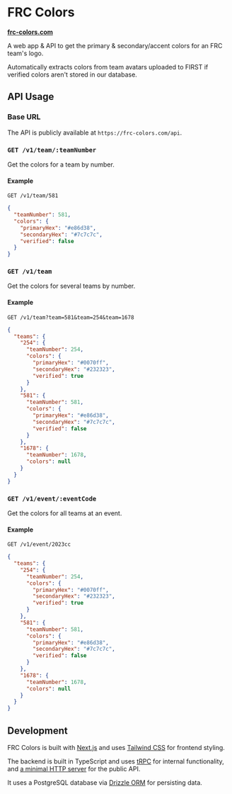 # FRC Colors

**[frc-colors.com](https://frc-colors.com)**

A web app & API to get the primary & secondary/accent colors for an FRC team's logo.

Automatically extracts colors from team avatars uploaded to FIRST if verified colors aren't stored in our database.

## API Usage

### Base URL

The API is publicly available at `https://frc-colors.com/api`.

### `GET /v1/team/:teamNumber`

Get the colors for a team by number.

#### Example

`GET /v1/team/581`

```json
{
  "teamNumber": 581,
  "colors": {
    "primaryHex": "#e86d38",
    "secondaryHex": "#7c7c7c",
    "verified": false
  }
}
```

### `GET /v1/team`

Get the colors for several teams by number.

#### Example

`GET /v1/team?team=581&team=254&team=1678`

```json
{
  "teams": {
    "254": {
      "teamNumber": 254,
      "colors": {
        "primaryHex": "#0070ff",
        "secondaryHex": "#232323",
        "verified": true
      }
    },
    "581": {
      "teamNumber": 581,
      "colors": {
        "primaryHex": "#e86d38",
        "secondaryHex": "#7c7c7c",
        "verified": false
      }
    },
    "1678": {
      "teamNumber": 1678,
      "colors": null
    }
  }
}
```

### `GET /v1/event/:eventCode`

Get the colors for all teams at an event.

#### Example

`GET /v1/event/2023cc`

```json
{
  "teams": {
    "254": {
      "teamNumber": 254,
      "colors": {
        "primaryHex": "#0070ff",
        "secondaryHex": "#232323",
        "verified": true
      }
    },
    "581": {
      "teamNumber": 581,
      "colors": {
        "primaryHex": "#e86d38",
        "secondaryHex": "#7c7c7c",
        "verified": false
      }
    },
    "1678": {
      "teamNumber": 1678,
      "colors": null
    }
  }
}
```

## Development

FRC Colors is built with [Next.js](https://nextjs.org/) and uses [Tailwind CSS](https://tailwindcss.com/) for frontend styling.

The backend is built in TypeScript and uses [tRPC](https://trpc.io/) for internal functionality, and [a minimal HTTP server](https://tinyhttp.v1rtl.site/) for the public API.

It uses a PostgreSQL database via [Drizzle ORM](https://orm.drizzle.team/) for persisting data.
